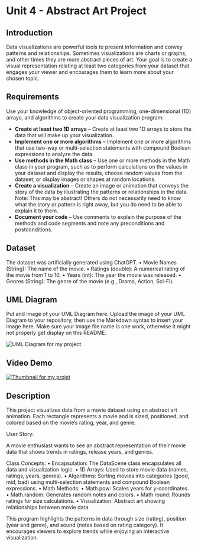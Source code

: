 # Unit 4 - Abstract Art Project

## Introduction

Data visualizations are powerful tools to present information and convey patterns and relationships. Sometimes visualizations are charts or graphs, and other times they are more abstract pieces of art. Your goal is to create a visual representation relating at least two categories from your dataset that engages your viewer and encourages them to learn more about your chosen topic.

## Requirements

Use your knowledge of object-oriented programming, one-dimensional (1D) arrays, and algorithms to create your data visualization program:

- **Create at least two 1D arrays** – Create at least two 1D arrays to store the data that will make up your visualization.
- **Implement one or more algorithms** – Implement one or more algorithms that use two-way or multi-selection statements with compound Boolean expressions to analyze the data.
- **Use methods in the Math class** – Use one or more methods in the Math class in your program, such as to perform calculations on the values in your dataset and display the results, choose random values from the dataset, or display images or shapes at random locations.
- **Create a visualization** – Create an image or animation that conveys the story of the data by illustrating the patterns or relationships in the data.
  Note: This may be abstract! Others do not necessarily need to know what the story or pattern is right away, but you do need to be able to explain it to them.
- **Document your code** – Use comments to explain the purpose of the methods and code segments and note any preconditions and postconditions.

## Dataset

The dataset was artificially generated using ChatGPT.
    •	Movie Names (String): The name of the movie.
	•	Ratings (double): A numerical rating of the movie from 1 to 10.
	•	Years (int): The year the movie was released.
	•	Genres (String): The genre of the movie (e.g., Drama, Action, Sci-Fi).

## UML Diagram

Put and image of your UML Diagram here. Upload the image of your UML Diagram to your repository, then use the Markdown syntax to insert your image here. Make sure your image file name is one work, otherwise it might not properly get display on this README.

![UML Diagram for my project](nameOfImageFileHere.png)

## Video Demo


[![Thumbnail for my projet](nameOfThumbnail.png)](youtube-URL-here)

## Description

This project visualizes data from a movie dataset using an abstract art animation. Each rectangle represents a movie and is sized, positioned, and colored based on the movie’s rating, year, and genre.

User Story:

A movie enthusiast wants to see an abstract representation of their movie data that shows trends in ratings, release years, and genres.

Class Concepts:
	•	Encapsulation: The DataScene class encapsulates all data and visualization logic.
	•	1D Arrays: Used to store movie data (names, ratings, years, genres).
	•	Algorithms: Sorting movies into categories (good, mid, bad) using multi-selection statements and compound Boolean expressions.
	•	Math Methods:
        •	Math.pow: Scales years for y-coordinates.
        •	Math.random: Generates random notes and colors.
        •	Math.round: Rounds ratings for size calculations.
	•	Visualization: Abstract art showing relationships between movie data.

This program highlights the patterns in data through size (rating), position (year and genre), and sound (notes based on rating category). It encourages viewers to explore trends while enjoying an interactive visualization.